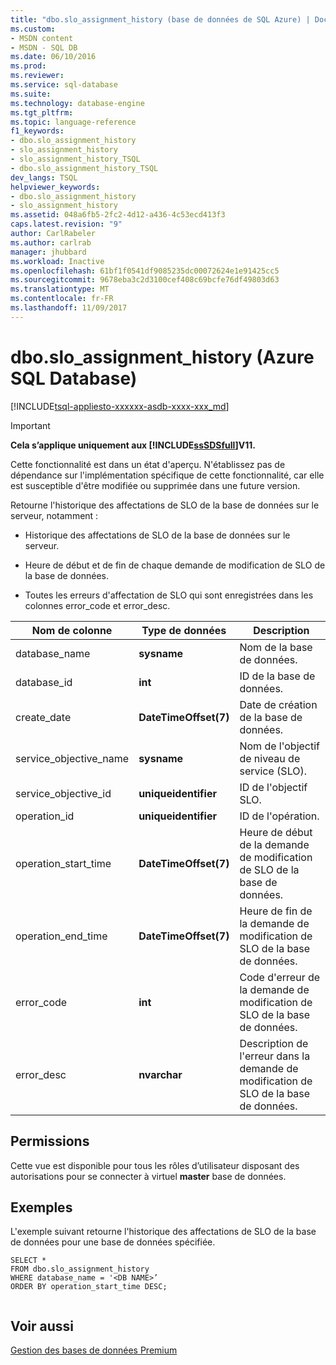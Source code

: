```yaml
---
title: "dbo.slo_assignment_history (base de données de SQL Azure) | Documents Microsoft"
ms.custom:
- MSDN content
- MSDN - SQL DB
ms.date: 06/10/2016
ms.prod: 
ms.reviewer: 
ms.service: sql-database
ms.suite: 
ms.technology: database-engine
ms.tgt_pltfrm: 
ms.topic: language-reference
f1_keywords:
- dbo.slo_assignment_history
- slo_assignment_history
- slo_assignment_history_TSQL
- dbo.slo_assignment_history_TSQL
dev_langs: TSQL
helpviewer_keywords:
- dbo.slo_assignment_history
- slo_assignment_history
ms.assetid: 048a6fb5-2fc2-4d12-a436-4c53ecd413f3
caps.latest.revision: "9"
author: CarlRabeler
ms.author: carlrab
manager: jhubbard
ms.workload: Inactive
ms.openlocfilehash: 61bf1f0541df9085235dc00072624e1e91425cc5
ms.sourcegitcommit: 9678eba3c2d3100cef408c69bcfe76df49803d63
ms.translationtype: MT
ms.contentlocale: fr-FR
ms.lasthandoff: 11/09/2017
---
```

# <a name="dbosloassignmenthistory-azure-sql-database"></a>dbo.slo_assignment_history (Azure SQL Database)
[!INCLUDE[tsql-appliesto-xxxxxx-asdb-xxxx-xxx_md](../../includes/tsql-appliesto-xxxxxx-asdb-xxxx-xxx-md.md)]

    
> [!IMPORTANT]  
>  **Cela s’applique uniquement aux [!INCLUDE[ssSDSfull](../../includes/sssdsfull-md.md)]V11.**  
>   
>  Cette fonctionnalité est dans un état d'aperçu. N'établissez pas de dépendance sur l'implémentation spécifique de cette fonctionnalité, car elle est susceptible d'être modifiée ou supprimée dans une future version.  
  
 Retourne l'historique des affectations de SLO de la base de données sur le serveur, notamment :  
  
-   Historique des affectations de SLO de la base de données sur le serveur.  
  
-   Heure de début et de fin de chaque demande de modification de SLO de la base de données.  
  
-   Toutes les erreurs d'affectation de SLO qui sont enregistrées dans les colonnes error_code et error_desc.  
  
|Nom de colonne|Type de données| Description|  
|-----------------|---------------|-----------------|  
|database_name|**sysname**|Nom de la base de données.|  
|database_id|**int**|ID de la base de données.|  
|create_date|**DateTimeOffset(7)**|Date de création de la base de données.|  
|service_objective_name|**sysname**|Nom de l'objectif de niveau de service (SLO).|  
|service_objective_id|**uniqueidentifier**|ID de l'objectif SLO.|  
|operation_id|**uniqueidentifier**|ID de l'opération.|  
|operation_start_time|**DateTimeOffset(7)**|Heure de début de la demande de modification de SLO de la base de données.|  
|operation_end_time|**DateTimeOffset(7)**|Heure de fin de la demande de modification de SLO de la base de données.|  
|error_code|**int**|Code d'erreur de la demande de modification de SLO de la base de données.|  
|error_desc|**nvarchar**|Description de l'erreur dans la demande de modification de SLO de la base de données.|  
  
## <a name="permissions"></a>Permissions  
 Cette vue est disponible pour tous les rôles d’utilisateur disposant des autorisations pour se connecter à virtuel **master** base de données.  
  
## <a name="examples"></a>Exemples  
 L'exemple suivant retourne l'historique des affectations de SLO de la base de données pour une base de données spécifiée.  
  
```  
SELECT *  
FROM dbo.slo_assignment_history   
WHERE database_name = '<DB NAME>’   
ORDER BY operation_start_time DESC;  
  
```  
  
## <a name="see-also"></a>Voir aussi  
 [Gestion des bases de données Premium](http://go.microsoft.com/fwlink/?LinkID=311927)  
  
  
